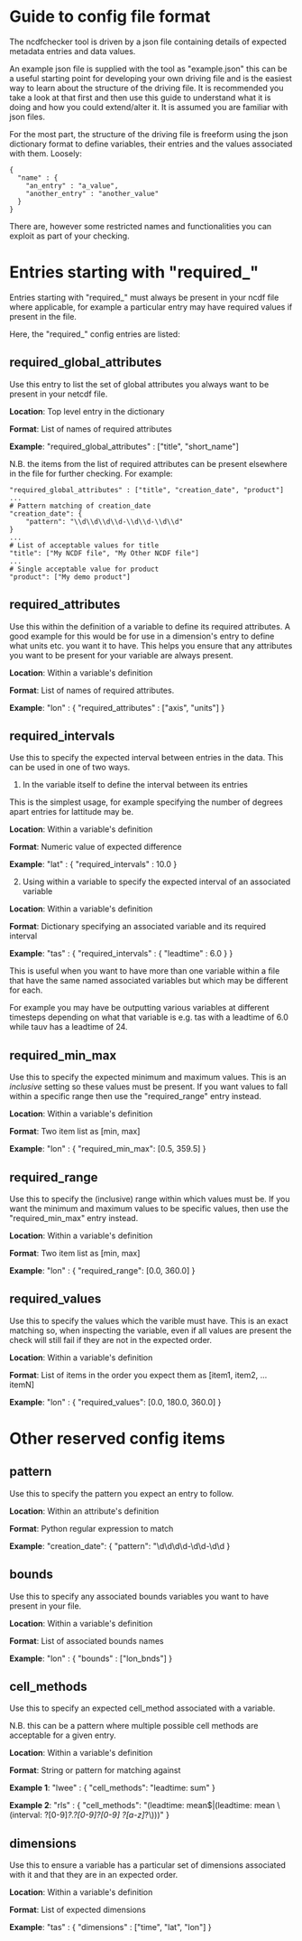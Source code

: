 # Guide to config file format

The ncdfchecker tool is driven by a json file containing details of expected
metadata entries and data values.

An example json file is supplied with the tool as "example.json" this can be
a useful starting point for developing your own driving file and is the easiest
way to learn about the structure of the driving file. It is recommended you
take a look at that first and then use this guide to understand what it is
doing and how you could extend/alter it. It is assumed you are familiar with
json files.

For the most part, the structure of the driving file is freeform using the json
dictionary format to define variables, their entries and the values associated
with them. Loosely:

```
{
  "name" : {
    "an_entry" : "a_value",
    "another_entry" : "another_value"
  }
}
```

There are, however some restricted names and functionalities you can exploit as
part of your checking.


# Entries starting with "required_"

Entries starting with "required_" must always be present in your ncdf file
where applicable, for example a particular entry may have required values if
present in the file.

Here, the "required_" config entries are listed:

## required_global_attributes

Use this entry to list the set of global attributes you always want to be
present in your netcdf file.

**Location**: Top level entry in the dictionary

**Format**: List of names of required attributes

**Example**: "required_global_attributes" : ["title", "short_name"]

N.B. the items from the list of required attributes can be present elsewhere in
the file for further checking. For example:

```
"required_global_attributes" : ["title", "creation_date", "product"]
...
# Pattern matching of creation_date
"creation_date": {
    "pattern": "\\d\\d\\d\\d-\\d\\d-\\d\\d"
}
...
# List of acceptable values for title
"title": ["My NCDF file", "My Other NCDF file"]
...
# Single acceptable value for product
"product": ["My demo product"]

```

## required_attributes

Use this within the definition of a variable to define its required attributes.
A good example for this would be for use in a dimension's entry to define what
units etc. you want it to have. This helps you ensure that any attributes you
want to be present for your variable are always present.

**Location**: Within a variable's definition

**Format**: List of names of required attributes.

**Example**: "lon" : { "required_attributes" : ["axis", "units"] }

## required_intervals

Use this to specify the expected interval between entries in the data. This can
be used in one of two ways.

1) In the variable itself to define the interval between its entries

This is the simplest usage, for example specifying the number of degrees apart
entries for lattitude may be.

**Location**: Within a variable's definition

**Format**: Numeric value of expected difference

**Example**: "lat" : { "required_intervals" : 10.0 }

2) Using within a variable to specify the expected interval of an associated
variable

**Location**: Within a variable's definition

**Format**: Dictionary specifying an associated variable and its required interval

**Example**: "tas" : { "required_intervals" : { "leadtime" : 6.0 } }

This is useful when you want to have more than one variable within a file that
have the same named associated variables but which may be different for each.

For example you may have be outputting various variables at different timesteps
depending on what that variable is e.g. tas with a leadtime of 6.0 while tauv
has a leadtime of 24.

## required_min_max

Use this to specify the expected minimum and maximum values. This is an
*inclusive* setting so these values must be present. If you want values to fall
within a specific range then use the "required_range" entry instead.

**Location**: Within a variable's definition

**Format**: Two item list as [min, max]

**Example**: "lon" : { "required_min_max": [0.5, 359.5] }

## required_range

Use this to specify the (inclusive) range within which values must be. If you
want the minimum and maximum values to be specific values, then use the
"required_min_max" entry instead.

**Location**: Within a variable's definition

**Format**: Two item list as [min, max]

**Example**: "lon" : { "required_range": [0.0, 360.0] }

## required_values

Use this to specify the values which the varible must have. This is an exact
matching so, when inspecting the variable, even if all values are present the
check will still fail if they are not in the expected order.

**Location**: Within a variable's definition

**Format**: List of items in the order you expect them as [item1, item2, ... itemN]

**Example**: "lon" : { "required_values": [0.0, 180.0, 360.0] }

# Other reserved config items

## pattern

Use this to specify the pattern you expect an entry to follow.

**Location**: Within an attribute's definition

**Format**: Python regular expression to match

**Example**: "creation_date": { "pattern": "\\d\\d\\d\\d-\\d\\d-\\d\\d }

## bounds

Use this to specify any associated bounds variables you want to have present in
your file.

**Location**: Within a variable's definition

**Format**: List of associated bounds names

**Example**: "lon" : { "bounds" : ["lon_bnds"] }

## cell_methods

Use this to specify an expected cell_method associated with a variable.

N.B. this can be a pattern where multiple possible cell methods are acceptable
for a given entry.

**Location**: Within a variable's definition

**Format**: String or pattern for matching against

**Example 1**: "lwee" : { "cell_methods": "leadtime: sum" }

**Example 2**: "rls" : { "cell_methods": "(leadtime: mean$|(leadtime: mean \\(interval: ?[0-9]*?.?[0-9]?[0-9] ?[a-z]*?\\)))" }

## dimensions

Use this to ensure a variable has a particular set of dimensions associated
with it and that they are in an expected order.

**Location**: Within a variable's definition

**Format**: List of expected dimensions

**Example**: "tas" : { "dimensions" : ["time", "lat", "lon"] }
